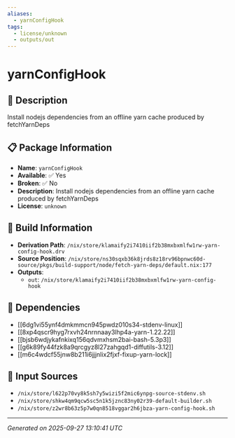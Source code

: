 ```yaml
---
aliases:
  - yarnConfigHook
tags:
  - license/unknown
  - outputs/out
---
```


# yarnConfigHook

## 📝 Description

Install nodejs dependencies from an offline yarn cache produced by fetchYarnDeps

## 📋 Package Information

- **Name**: `yarnConfigHook`
- **Available**: ✅ Yes
- **Broken**: ✅ No
- **Description**: Install nodejs dependencies from an offline yarn cache produced by fetchYarnDeps
- **License**: `unknown`

## 🔧 Build Information

- **Derivation Path**: `/nix/store/klamaify2i7410iif2b38mxbxmlfw1rw-yarn-config-hook.drv`
- **Source Position**: `/nix/store/ns30sqxb36k8jrds8z18rv96bpnwc60d-source/pkgs/build-support/node/fetch-yarn-deps/default.nix:177`
- **Outputs**:
  - `out`:  `/nix/store/klamaify2i7410iif2b38mxbxmlfw1rw-yarn-config-hook`

## 🔗 Dependencies

- [[6dg1vi55ynf4dmkmmcn945pwdz010s34-stdenv-linux]]
- [[8xp4qscr9hyg7rxvh24nrnnaay3lhp4a-yarn-1.22.22]]
- [[bjsb6wdjykafnkixq156qdvmxhsm2bai-bash-5.3p3]]
- [[g6k89fy44fzk8a9qrcgyz8l27zahgqd1-diffutils-3.12]]
- [[m6c4wdcf55jnw8b211i6jjjnlix2fjxf-fixup-yarn-lock]]

## 📁 Input Sources

- `/nix/store/l622p70vy8k5sh7y5wizi5f2mic6ynpg-source-stdenv.sh`
- `/nix/store/shkw4qm9qcw5sc5n1k5jznc83ny02r39-default-builder.sh`
- `/nix/store/z2wr8b63z5p7w0qn8518vggar2h6jbza-yarn-config-hook.sh`

---
*Generated on 2025-09-27 13:10:41 UTC*
